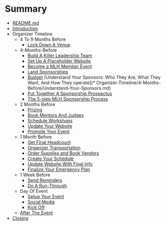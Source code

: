 # Summary

* [README.md](README.md)
* [Introduction](introduction.md)
* Organizer Timeline
    * 4 To 9 Months Before
        * [Lock Down A Venue](Organizer-Timeline/4-To-9-Months-Before/Venue.md)
    * 4-Months-Before
        * [Build A Killer Leadership Team](Organizer-Timeline/4-Months-Before/Build-A-Killer-Leadership-Team.md)
        * [Set Up A Placeholder Website](Organizer-Timeline/4-Months-Before/Set-Up-A-Placeholder-Website.md)
        * [Become a MLH Member Event](Organizer-Timeline/4-Months-Before/Become-a-MLH-Member-Event.md)
        * [Land Sponsorships](Organizer-Timeline/4-Months-Before/Land-Sponsorships.md)
        * [Budget](Organizer-Timeline/4-Months-Before/Draft-Your-Budget.md)
        [Understand Your Sponsors: Who They Are, What They Want, And How They operate](* Organizer-Timeline/4-Months-Before/Understand-Your-Sponsors.md)
        * [Put Together A Sponsorship Prospectus](Organizer-Timeline/4-Months-Before/Sponsorship-Prospectus.md)
        * [The 5-step MLH Sponsorship Process](Organizer-Timeline/4-Months-Before/MLH-Sponsorship-Process.md)
    * 2 Months Before
        * [Prizing](Organizer-Timeline/2-Months-Before/Prizes.md)
        * [Book Mentors And Judges](Organizer-Timeline/2-Months-Before/Mentors-and-Judges.md)
        * [Schedule Workshops](Organizer-Timeline/2-Months-Before/Workshops.md)
        * [Update Your Website](Organizer-Timeline/2-Months-Before/Website.md)
        * [Promote Your Event](Organizer-Timeline/2-Months-Before/Promote-Your-Event.md)
    * 1 Month Before
        * [Get Final Headcount](/Organizer-Timeline/1-Month-Before/Headcount.md)
        * [Organizer Transportation](/Organizer-Timeline/1-Month-Before/Organize-Transportation.md)
        * [Order Supplies and Book Vendors](/Organizer-Timeline/1-Month-Before/Supplies-And-Vendors.md)
        * [Create Your Schedule](/Organizer-Timeline/1-Month-Before/Create-Your-Schedule.md)
        * [Update Website With Final Info](/Organizer-Timeline/1-Month-Before/Website.md)
        * [Finalize Your Emergency Plan](/Organizer-Timeline/1-Month-Before/Finalize-Your-Emergency-Plan.md)
    * 1 Week Before
        * [Send Reminders](Organizer-Timeline/1-Week-Before/Send-Reminders.md)
        * [Do A Run-Through](Organizer-Timeline/1-Week-Before/Run-Through.md)
    * Day Of Event
        * [Setup Your Event](Organizer-Timeline/Day-Of-Event/Setup-Your-Event.md)
        * [Social Media](Organizer-Timeline/Day-Of-Event/Social-Media.md)
        * [Kick Off](Organizer-Timeline/Day-Of-Event/Kick-Off.md)
    * [After The Event](Organizer-Timeline/After-The-Event.md)
* [Closing](closing.md)